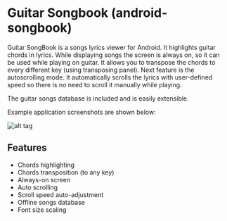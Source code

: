 # Guitar Songbook (android-songbook)

Guitar SongBook is a songs lyrics viewer for Android. It highlights guitar chords in lyrics.
While displaying songs the screen is always on, so it can be used while playing on guitar.
It allows you to transpose the chords to every different key (using transposing panel).
Next feature is the autoscrolling mode. It automatically scrolls the lyrics with user-defined speed so there is no need to scroll it manually while playing.

The guitar songs database is included and is easily extensible.

Example application screenshots are shown below:

![alt tag](https://github.com/igrek51/android-songbook/blob/master/wiki/songbook-04-mix.png)

## Features

* Chords highlighting
* Chords transposition (to any key)
* Always-on screen
* Auto scrolling
* Scroll speed auto-adjustment
* Offline songs database
* Font size scaling
